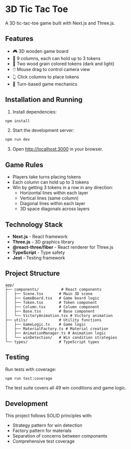 # 3D Tic Tac Toe

A 3D tic-tac-toe game built with Next.js and Three.js.

## Features

- 🎮 3D wooden game board
- 🎯 9 columns, each can hold up to 3 tokens
- 🎨 Two wood grain colored tokens (dark and light)
- 🖱️ Mouse drag to control camera view
- 👆 Click columns to place tokens
- 🔄 Turn-based game mechanics

## Installation and Running

1. Install dependencies:

```bash
npm install
```

2. Start the development server:

```bash
npm run dev
```

3. Open [http://localhost:3000](http://localhost:3000) in your browser.

## Game Rules

- Players take turns placing tokens
- Each column can hold up to 3 tokens
- Win by getting 3 tokens in a row in any direction:
  - Horizontal lines within each layer
  - Vertical lines (same column)
  - Diagonal lines within each layer
  - 3D space diagonals across layers

## Technology Stack

- **Next.js** - React framework
- **Three.js** - 3D graphics library
- **@react-three/fiber** - React renderer for Three.js
- **TypeScript** - Type safety
- **Jest** - Testing framework

## Project Structure

```
app/
├── components/          # React components
│   ├── Scene.tsx       # Main 3D scene
│   ├── GameBoard.tsx   # Game board logic
│   ├── Token.tsx       # Token component
│   ├── Column.tsx      # Column component
│   ├── Base.tsx        # Base component
│   └── VictoryAnimation.tsx # Victory animation
├── utils/              # Utility functions
│   ├── GameLogic.ts    # Game logic
│   ├── MaterialFactory.ts # Material creation
│   ├── AnimationManager.ts # Animation logic
│   └── winDetection/   # Win condition strategies
└── types/              # TypeScript types
```

## Testing

Run tests with coverage:

```bash
npm run test:coverage
```

The test suite covers all 49 win conditions and game logic.

## Development

This project follows SOLID principles with:

- Strategy pattern for win detection
- Factory pattern for materials
- Separation of concerns between components
- Comprehensive test coverage
